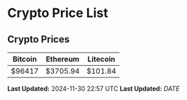 # Crypto Price List

## Crypto Prices
| Bitcoin | Ethereum | Litecoin |
| ------- | -------- | -------- |
| $96417 | $3705.94 | $101.84 |
**Last Updated:** 2024-11-30 22:57 UTC
**Last Updated:** $DATE$

